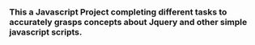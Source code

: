 ### This a Javascript Project completing different tasks to accurately grasps concepts about Jquery and other simple javascript scripts.

